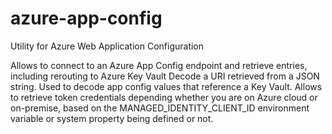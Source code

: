 # azure-app-config
Utility for Azure Web Application Configuration

Allows to connect to an Azure App Config endpoint and retrieve entries, including rerouting to Azure Key Vault
Decode a URI retrieved from a JSON string. Used to decode app config values that reference a Key Vault.
Allows to retrieve token credentials depending whether you are on Azure cloud or on-premise, based on the MANAGED_IDENTITY_CLIENT_ID environment variable or system property being defined or not.
